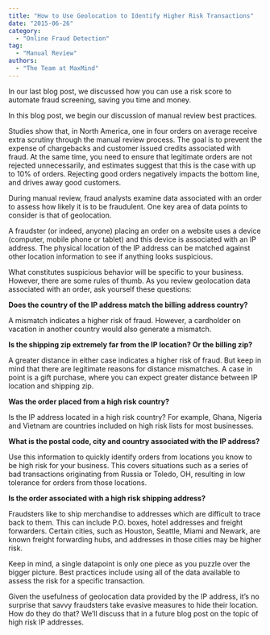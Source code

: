 ```yaml
---
title: "How to Use Geolocation to Identify Higher Risk Transactions"
date: "2015-06-26"
category:
  - "Online Fraud Detection"
tag:
  - "Manual Review"
authors:
  - "The Team at MaxMind"
---
```


In our last blog post, we discussed how you can use a risk score to automate
fraud screening, saving you time and money.

In this blog post, we begin our discussion of manual review best practices.

Studies show that, in North America, one in four orders on average receive extra
scrutiny through the manual review process. The goal is to prevent the expense
of chargebacks and customer issued credits associated with fraud. At the same
time, you need to ensure that legitimate orders are not rejected unnecessarily,
and estimates suggest that this is the case with up to 10% of orders. Rejecting
good orders negatively impacts the bottom line, and drives away good customers.

During manual review, fraud analysts examine data associated with an order to
assess how likely it is to be fraudulent. One key area of data points to
consider is that of geolocation.

A fraudster (or indeed, anyone) placing an order on a website uses a device
(computer, mobile phone or tablet) and this device is associated with an IP
address. The physical location of the IP address can be matched against other
location information to see if anything looks suspicious.

What constitutes suspicious behavior will be specific to your business. However,
there are some rules of thumb. As you review geolocation data associated with an
order, ask yourself these questions:

<!--lint disable no-emphasis-as-heading-->
**Does the country of the IP address match the billing address country?**

A mismatch indicates a higher risk of fraud. However, a cardholder on vacation
in another country would also generate a mismatch.

**Is the shipping zip extremely far from the IP location? Or the billing zip?**

A greater distance in either case indicates a higher risk of fraud. But keep in
mind that there are legitimate reasons for distance mismatches. A case in point
is a gift purchase, where you can expect greater distance between IP location
and shipping zip.

**Was the order placed from a high risk country?**

Is the IP address located in a high risk country? For example, Ghana, Nigeria
and Vietnam are countries included on high risk lists for most businesses.

**What is the postal code, city and country associated with the IP address?**

Use this information to quickly identify orders from locations you know to be
high risk for your business. This covers situations such as a series of bad
transactions originating from Russia or Toledo, OH, resulting in low tolerance
for orders from those locations.

**Is the order associated with a high risk shipping address?**

Fraudsters like to ship merchandise to addresses which are difficult to trace
back to them. This can include P.O. boxes, hotel addresses and freight
forwarders. Certain cities, such as Houston, Seattle, Miami and Newark, are
known freight forwarding hubs, and addresses in those cities may be higher risk.

Keep in mind, a single datapoint is only one piece as you puzzle over the bigger
picture. Best practices include using all of the data available to assess the
risk for a specific transaction.

Given the usefulness of geolocation data provided by the IP address, it’s no
surprise that savvy fraudsters take evasive measures to hide their location. How
do they do that? We’ll discuss that in a future blog post on the topic of high
risk IP addresses.
